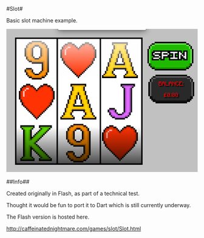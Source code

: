 #Slot#

Basic slot machine example.

![Screenshot](/assets/screenshots/slot-flash_screenshot.png?raw=true "Screenshot")

##Info##

Created originally in Flash, as part of a technical test.

Thought it would be fun to port it to Dart which is still currently underway.

The Flash version is hosted here.

http://caffeinatednightmare.com/games/slot/Slot.html